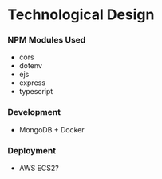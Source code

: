# Technological Design

### NPM Modules Used

- cors
- dotenv
- ejs
- express
- typescript

### Development

- MongoDB + Docker

### Deployment

- AWS ECS2?
